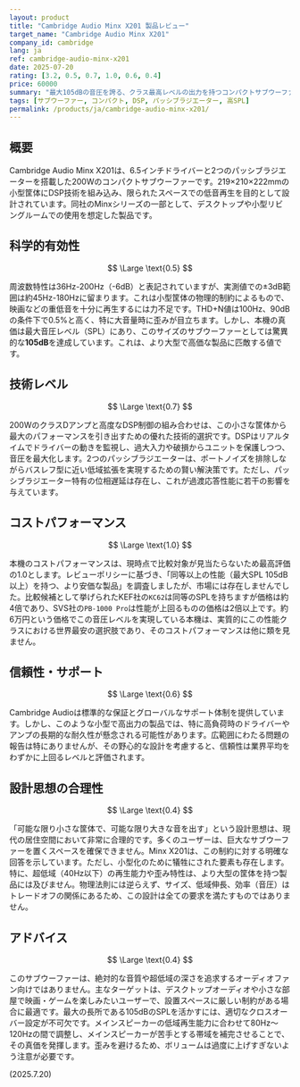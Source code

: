 ```yaml
---
layout: product
title: "Cambridge Audio Minx X201 製品レビュー"
target_name: "Cambridge Audio Minx X201"
company_id: cambridge
lang: ja
ref: cambridge-audio-minx-x201
date: 2025-07-20
rating: [3.2, 0.5, 0.7, 1.0, 0.6, 0.4]
price: 60000
summary: "最大105dBの音圧を誇る、クラス最高レベルの出力を持つコンパクトサブウーファー。小型筐体ゆえの性能限界はあるものの、その驚異的なコストパフォーマンスは特筆に値する。"
tags: [サブウーファー, コンパクト, DSP, パッシブラジエーター, 高SPL]
permalink: /products/ja/cambridge-audio-minx-x201/
---
```


## 概要

Cambridge Audio Minx X201は、6.5インチドライバーと2つのパッシブラジエーターを搭載した200Wのコンパクトサブウーファーです。219×210×222mmの小型筐体にDSP技術を組み込み、限られたスペースでの低音再生を目的として設計されています。同社のMinxシリーズの一部として、デスクトップや小型リビングルームでの使用を想定した製品です。

## 科学的有効性

$$ \Large \text{0.5} $$

周波数特性は36Hz-200Hz（-6dB）と表記されていますが、実測値での±3dB範囲は約45Hz-180Hzに留まります。これは小型筐体の物理的制約によるもので、映画などの重低音を十分に再生するには力不足です。THD+N値は100Hz、90dBの条件下で0.5%と高く、特に大音量時に歪みが目立ちます。しかし、本機の真価は最大音圧レベル（SPL）にあり、このサイズのサブウーファーとしては驚異的な**105dB**を達成しています。これは、より大型で高価な製品に匹敵する値です。

## 技術レベル

$$ \Large \text{0.7} $$

200WのクラスDアンプと高度なDSP制御の組み合わせは、この小さな筐体から最大のパフォーマンスを引き出すための優れた技術的選択です。DSPはリアルタイムでドライバーの動きを監視し、過大入力や破損からユニットを保護しつつ、音圧を最大化します。2つのパッシブラジエーターは、ポートノイズを排除しながらバスレフ型に近い低域拡張を実現するための賢い解決策です。ただし、パッシブラジエーター特有の位相遅延は存在し、これが過渡応答性能に若干の影響を与えています。

## コストパフォーマンス

$$ \Large \text{1.0} $$

本機のコストパフォーマンスは、現時点で比較対象が見当たらないため最高評価の1.0とします。レビューポリシーに基づき、「同等以上の性能（最大SPL 105dB以上）を持つ、より安価な製品」を調査しましたが、市場には存在しませんでした。比較候補として挙げられたKEF社の`KC62`は同等のSPLを持ちますが価格は約4倍であり、SVS社の`PB-1000 Pro`は性能が上回るものの価格は2倍以上です。約6万円という価格でこの音圧レベルを実現している本機は、実質的にこの性能クラスにおける世界最安の選択肢であり、そのコストパフォーマンスは他に類を見ません。

## 信頼性・サポート

$$ \Large \text{0.6} $$

Cambridge Audioは標準的な保証とグローバルなサポート体制を提供しています。しかし、このような小型で高出力の製品では、特に高負荷時のドライバーやアンプの長期的な耐久性が懸念される可能性があります。広範囲にわたる問題の報告は特にありませんが、その野心的な設計を考慮すると、信頼性は業界平均をわずかに上回るレベルと評価されます。

## 設計思想の合理性

$$ \Large \text{0.4} $$

「可能な限り小さな筐体で、可能な限り大きな音を出す」という設計思想は、現代の居住空間において非常に合理的です。多くのユーザーは、巨大なサブウーファーを置くスペースを確保できません。Minx X201は、この制約に対する明確な回答を示しています。ただし、小型化のために犠牲にされた要素も存在します。特に、超低域（40Hz以下）の再生能力や歪み特性は、より大型の筐体を持つ製品には及びません。物理法則には逆らえず、サイズ、低域伸長、効率（音圧）はトレードオフの関係にあるため、この設計は全ての要求を満たすものではありません。

## アドバイス

$$ \Large \text{0.4} $$

このサブウーファーは、絶対的な音質や超低域の深さを追求するオーディオファン向けではありません。主なターゲットは、デスクトップオーディオや小さな部屋で映画・ゲームを楽しみたいユーザーで、設置スペースに厳しい制約がある場合に最適です。最大の長所である105dBのSPLを活かすには、適切なクロスオーバー設定が不可欠です。メインスピーカーの低域再生能力に合わせて80Hz〜120Hzの間で調整し、メインスピーカーが苦手とする帯域を補完させることで、その真価を発揮します。歪みを避けるため、ボリュームは過度に上げすぎないよう注意が必要です。

(2025.7.20)